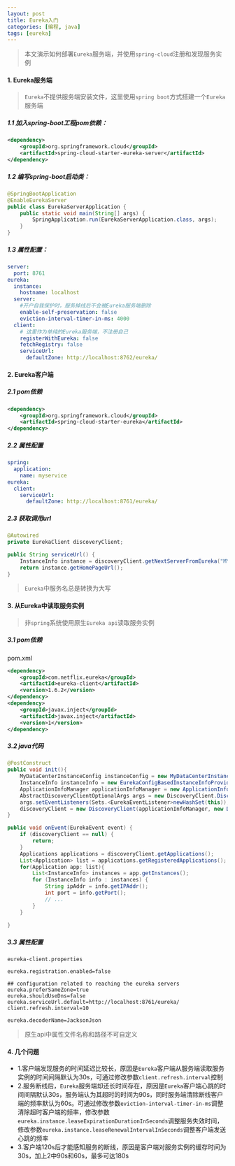 ```yaml
---
layout: post
title: Eureka入门
categories: [编程, java]
tags: [eureka]
---
```


> 本文演示如何部署`Eureka`服务端，并使用`spring-cloud`注册和发现服务实例

#### 1. Eureka服务端

> `Eureka`不提供服务端安装文件，这里使用`spring boot`方式搭建一个`Eureka`服务端

##### 1.1 加入spring-boot工程pom依赖：
```xml
<dependency>
    <groupId>org.springframework.cloud</groupId>
    <artifactId>spring-cloud-starter-eureka-server</artifactId>
</dependency>
```

##### 1.2 编写spring-boot启动类：
```java
@SpringBootApplication
@EnableEurekaServer
public class EurekaServerApplication {
    public static void main(String[] args) {
        SpringApplication.run(EurekaServerApplication.class, args);
    }
}
```

##### 1.3 属性配置：
```yaml
server:
  port: 8761
eureka:
  instance:
    hostname: localhost
  server:
    #开户自我保护时，服务掉线后不会被Eureka服务端删除
    enable-self-preservation: false
    eviction-interval-timer-in-ms: 4000
  client:
    # 这里作为单纯的Eureka服务端，不注册自己
    registerWithEureka: false
    fetchRegistry: false
    serviceUrl:
      defaultZone: http://localhost:8762/eureka/
```

#### 2. Eureka客户端

##### 2.1 pom依赖
```xml
<dependency>
    <groupId>org.springframework.cloud</groupId>
    <artifactId>spring-cloud-starter-eureka</artifactId>
</dependency>
```

##### 2.2 属性配置
```yaml
spring:
  application:
    name: myservice
eureka:
  client:
    serviceUrl:
      defaultZone: http://localhost:8761/eureka/
```

##### 2.3 获取调用url
```java
@Autowired
private EurekaClient discoveryClient;

public String serviceUrl() {
    InstanceInfo instance = discoveryClient.getNextServerFromEureka("MYSERVICE", false);
    return instance.getHomePageUrl();
}

```

> `Eureka`中服务名总是转换为大写

#### 3. 从Eureka中读取服务实例
> 非`spring`系统使用原生`Eureka api`读取服务实例

##### 3.1 pom依赖
pom.xml
```xml
<dependency>
    <groupId>com.netflix.eureka</groupId>
    <artifactId>eureka-client</artifactId>
    <version>1.6.2</version>
</dependency>
<dependency>
    <groupId>javax.inject</groupId>
    <artifactId>javax.inject</artifactId>
    <version>1</version>
</dependency>
```

##### 3.2 java代码
```java
@PostConstruct
public void init(){
    MyDataCenterInstanceConfig instanceConfig = new MyDataCenterInstanceConfig();
    InstanceInfo instanceInfo = new EurekaConfigBasedInstanceInfoProvider(instanceConfig).get();
    ApplicationInfoManager applicationInfoManager = new ApplicationInfoManager(instanceConfig, instanceInfo);
    AbstractDiscoveryClientOptionalArgs args = new DiscoveryClient.DiscoveryClientOptionalArgs();
    args.setEventListeners(Sets.<EurekaEventListener>newHashSet(this));
    discoveryClient = new DiscoveryClient(applicationInfoManager, new DefaultEurekaClientConfig(), args);
}

public void onEvent(EurekaEvent event) {
    if (discoveryClient == null) {
        return;
    }
    Applications applications = discoveryClient.getApplications();
    List<Application> list = applications.getRegisteredApplications();
    for(Application app: list){
        List<InstanceInfo> instances = app.getInstances();
        for (InstanceInfo info : instances) {
            String ipAddr = info.getIPAddr();
            int port = info.getPort();
            // ...
        }
    }
    
}
```

##### 3.3 属性配置
`eureka-client.properties`
```properties
eureka.registration.enabled=false

## configuration related to reaching the eureka servers
eureka.preferSameZone=true
eureka.shouldUseDns=false
eureka.serviceUrl.default=http://localhost:8761/eureka/
client.refresh.interval=10

eureka.decoderName=JacksonJson
```
> 原生api中属性文件名称和路径不可自定义


#### 4. 几个问题

* 1.客户端发现服务的时间延迟比较长，原因是`Eureka`客户端从服务端读取服务实例的时间间隔默认为30s，可通过修改参数`client.refresh.interval`控制
* 2.服务断线后，`Eureka`服务端却还长时间存在，原因是`Eureka`客户端心跳的时间间隔默认30s，服务端认为其超时的时间为90s，同时服务端清除断线客户端的频率默认为60s。可通过修改参数`eviction-interval-timer-in-ms`调整清除超时客户端的频率，修改参数`eureka.instance.leaseExpirationDurationInSeconds`调整服务失效时间，修改参数`eureka.instance.leaseRenewalIntervalInSeconds`调整客户端发送心跳的频率
* 3.客户端120s后才能感知服务的断线，原因是客户端对服务实例的缓存时间为30s，加上2中90s和60s，最多可达180s